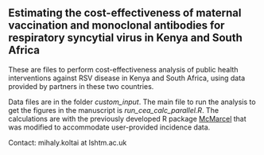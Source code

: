 ## Estimating the cost-effectiveness of maternal vaccination and monoclonal antibodies for respiratory syncytial virus in Kenya and South Africa

These are files to perform cost-effectiveness analysis of public health interventions against RSV disease in Kenya and South Africa, using data provided by partners in these two countries.

Data files are in the folder *custom_input*.
The main file to run the analysis to get the figures in the manuscript is *run_cea_calc_parallel.R*.
The calculations are with the previously developed R package [McMarcel](https://zenodo.org/record/3663447) that was modified to accommodate user-provided incidence data.

Contact: mihaly.koltai at lshtm.ac.uk
